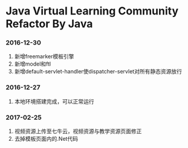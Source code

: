 # Java Virtual Learning Community Refactor By Java

### 2016-12-30
1. 新增freemarker模板引擎
2. 新增model和ftl
3. 新增default-servlet-handler使dispatcher-servlet对所有静态资源放行

### 2016-12-27
1. 本地环境搭建完成，可以正常运行

### 2017-02-25
1. 视频资源上传至七牛云，视频资源与教学资源页面修正
2. 去掉模板页面内的.Net代码